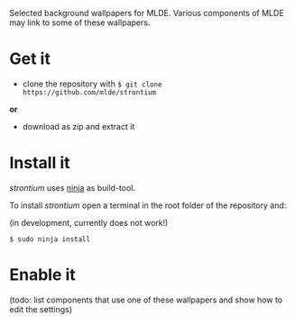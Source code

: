 Selected background wallpapers for MLDE. Various components of MLDE may link to some of these wallpapers.


# Get it

- clone the repository with `$ git clone https://github.com/mlde/strontium` 

**or** 

- download as zip and extract it


# Install it

*strontium* uses [ninja](https://github.com/ninja-build/ninja) as build-tool. 

To install *strontium* open a terminal in the root folder of the repository and:

(in development, currently does not work!)

	$ sudo ninja install


# Enable it

(todo: list components that use one of these wallpapers and show how to edit the settings)